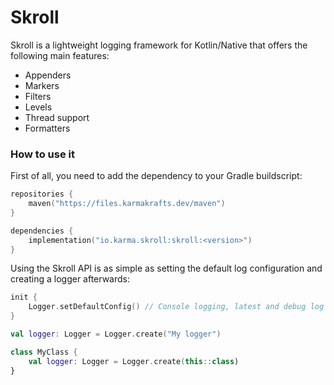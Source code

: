# Skroll

Skroll is a lightweight logging framework for Kotlin/Native that offers the following main features:
* Appenders
* Markers
* Filters
* Levels
* Thread support
* Formatters

### How to use it

First of all, you need to add the dependency to your Gradle buildscript:

```kotlin
repositories {
    maven("https://files.karmakrafts.dev/maven")
}

dependencies {
    implementation("io.karma.skroll:skroll:<version>")
}
```

Using the Skroll API is as simple as setting the default log configuration and creating a logger afterwards:

```kotlin
init {
    Logger.setDefaultConfig() // Console logging, latest and debug log files
}

val logger: Logger = Logger.create("My logger")

class MyClass {
    val logger: Logger = Logger.create(this::class)
}
```